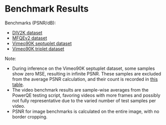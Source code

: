 # Benchmark Results

Benchmarks (PSNR/dB):
- [DIV2K dataset](div2k_psnr.csv)
- [MFQEv2 dataset](mfqev2_psnr.csv)
- [Vimeo90K septuplet dataset](vimeo90k_septuplet_psnr.csv)
- [Vimeo90K triplet dataset](vimeo90k_triplet_psnr.csv)

Note:
- During inference on the Vimeo90K septuplet dataset, some samples show zero MSE, resulting in infinite PSNR. These samples are excluded from the average PSNR calculation, and their count is recorded in [this table](inf_vimeo90k_septuplet_psnr.csv).
- The video benchmark results are sample-wise averages from the PowerQE testing script, favoring videos with more frames and possibly not fully representative due to the varied number of test samples per video.
- PSNR for image benchmarks is calculated on the entire image, with no border cropping.